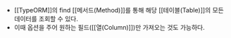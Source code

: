 - [[TypeORM]]의 find [[메서드(Method)]]를 통해 해당 [[테이블(Table)]]의 모든 데이터를 조회할 수 있다. 
- 이때 옵션을 주어 원하는 필드([[열(Column)]])만 가져오는 것도 가능하다.



​